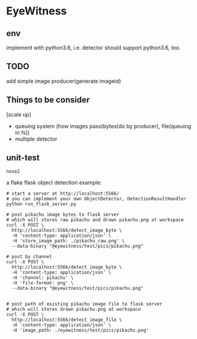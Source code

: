 # EyeWitness

## env
implement with python3.6, i.e. detector should support python3.6, too.


## TODO
add simple image producer(generate imageid)

## Things to be consider
[scale up]
- queuing system (how images pass(bytes(do by producer), file(queuing in fs))
- multiple detector


## unit-test
```
nose2
```

a flake flask object detection example:
```
# start a server at http://localhost:5566/
# you can implement your own ObjectDetector, DetectionResultHandler
python run_flask_server.py

# post pikachu image bytes to flask server
# which will stores raw pikachu and drawn pikachu.png at workspace
curl -X POST \
  http://localhost:5566/detect_image_byte \
  -H 'content-type: application/json' \
  -H 'store_image_path: ./pikachu_raw.png' \
  --data-binary "@eyewitness/test/pics/pikachu.png"

# post by channel
curl -X POST \
  http://localhost:5566/detect_image_byte \
  -H 'content-type: application/json' \
  -H 'channel: pikachu' \
  -H 'file-format: png' \
  --data-binary "@eyewitness/test/pics/pikachu.png"


# post path of existing pikachu image file to flask server
# which will stores drawn pikachu.png at workspace
curl -X POST \
  http://localhost:5566/detect_image_file \
  -H 'content-type: application/json' \
  -H 'image_path: ./eyewitness/test/pics/pikachu.png'
```

